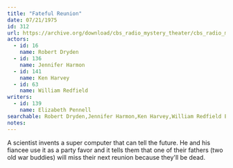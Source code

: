```yaml
---
title: "Fateful Reunion"
date: 07/21/1975
id: 312
url: https://archive.org/download/cbs_radio_mystery_theater/cbs_radio_mystery_theater-0301-0350.zip/cbs_radio_mystery_theater-0301-0350%2Fcbsrmt_0312_fateful_reunion.mp3
actors:  
  - id: 16
    name: Robert Dryden  
  - id: 136
    name: Jennifer Harmon  
  - id: 141
    name: Ken Harvey  
  - id: 63
    name: William Redfield
writers:  
  - id: 139
    name: Elizabeth Pennell
searchable: Robert Dryden,Jennifer Harmon,Ken Harvey,William Redfield Elizabeth Pennell
notes:  
---
```

A scientist invents a super computer that can tell the future. He and his fiancee use it as a party favor and it tells them that one of their fathers (two old war buddies) will miss their next reunion because they'll be dead.